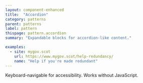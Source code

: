```yaml
---
layout: component-enhanced
title:  "Accordion"
category: patterns
parent: patterns
label: pattern
thispage: pattern.accordion
summary: "Expandable blocks for accordion-like content."

examples:
  - site: mygov.scot
    url: https://www.mygov.scot/help-redundancy/
    name: "Help if you're made redundant"
---
```


Keyboard-navigable for accessibility. Works without JavaScript.
